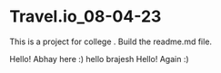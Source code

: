# Travel.io_08-04-23
This is a project for college .
Build the readme.md file.

Hello! Abhay here :)
hello brajesh
Hello! Again :)
